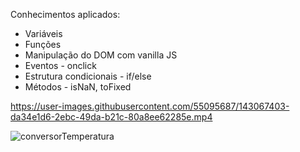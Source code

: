 Conhecimentos aplicados:

* Variáveis
* Funções
* Manipulação do DOM com vanilla JS
* Eventos - onclick
* Estrutura condicionais - if/else
* Métodos - isNaN, toFixed


https://user-images.githubusercontent.com/55095687/143067403-da34e1d6-2ebc-49da-b21c-80a8ee62285e.mp4

![conversorTemperatura](https://user-images.githubusercontent.com/55095687/143067416-83ce0d01-e80b-4b1f-afc9-9f6bbedb7452.png)
